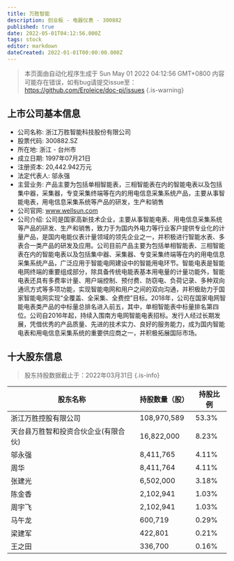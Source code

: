 ```yaml
---
title: 万胜智能
description: 创业板 - 电器仪表 - 300882
published: true
date: 2022-05-01T04:12:56.000Z
tags: stock
editor: markdown
dateCreated: 2022-01-01T00:00:00.000Z
---
```


> 本页面由自动化程序生成于 Sun May 01 2022 04:12:56 GMT+0800
> 内容可能存在错误，如有bug请提交issue至：https://github.com/Eroleice/doc-pi/issues
{.is-warning}

## 上市公司基本信息
- 公司名称: 浙江万胜智能科技股份有限公司
- 股票代码: 300882.SZ
- 所在地: 浙江 - 台州市
- 成立日期: 1997年07月21日
- 注册资本: 20,442.942万元
- 法定代表人: 邬永强
- 主营业务: 产品主要为包括单相智能表，三相智能表在内的智能电表以及包括集中器，采集器，专变采集终端等在内的用电信息采集系统产品，主要从事智能电表，用电信息采集系统等产品的研发，生产和销售
- 公司官网: www.wellsun.com
- 公司介绍: 公司是国家高新技术企业，主要从事智能电表、用电信息采集系统等产品的研发、生产和销售，致力于为国内外电力等行业客户提供专业化的计量产品，是国内电能仪表计量领域的领先企业之一，并积极进行智能水表、多表合一类产品的研发及应用。公司目前产品主要为包括单相智能表、三相智能表在内的智能电表以及包括集中器、采集器、专变采集终端等在内的用电信息采集系统产品，广泛应用于智能电网建设中的智能用电环节。智能电表是智能电网终端的重要组成部分，除具备传统电能表基本用电量的计量功能外，智能电表还具有多费率计量、用户端控制、预付费、防窃电、负荷记录、多种双向通讯方式等多项功能，实现智能电网和用户之间的双向沟通，并积极助力于国家智能电网实现“全覆盖、全采集、全费控”目标。2018年，公司在国家电网智能电表类产品的中标量总排名进入前五，其中，单相智能表中标量排名第四位。公司自2016年起，持续入围南方电网智能电表招标。发行人经过长期发展，凭借优秀的产品质量、先进的技术实力、良好的服务能力，成为国内智能电表和用电信息采集系统的重要供应商之一，并积极拓展国际市场。


## 十大股东信息
> 股东持股数据截止于：2022年03月31日
{.is-info}

| 股东名称 | 持股数量（股） | 持股比例 |
| --- | --- | --- |
| 浙江万胜控股有限公司 | 108,970,589 | 53.3% |
| 天台县万胜智和投资合伙企业(有限合伙) | 16,822,000 | 8.23% |
| 邬永强 | 8,411,765 | 4.11% |
| 周华 | 8,411,764 | 4.11% |
| 张建光 | 6,502,000 | 3.18% |
| 陈金香 | 2,102,941 | 1.03% |
| 周宇飞 | 2,102,941 | 1.03% |
| 马午龙 | 600,719 | 0.29% |
| 梁建军 | 422,801 | 0.21% |
| 王之田 | 336,700 | 0.16% |




